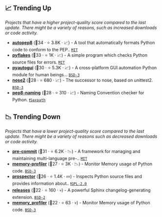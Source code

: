 ## 📈 Trending Up

_Projects that have a higher project-quality score compared to the last update. There might be a variety of reasons, such as increased downloads or code activity._

- <b><a href="https://github.com/hhatto/autopep8">autopep8</a></b> (🥇34 ·  ⭐ 3.8K · 📈) - A tool that automatically formats Python code to conform to the PEP.. <code><a href="http://bit.ly/34MBwT8">MIT</a></code>
- <b><a href="https://github.com/PyCQA/pyflakes">pyflakes</a></b> (🥇33 ·  ⭐ 1K · 📈) - A simple program which checks Python source files for errors. <code><a href="http://bit.ly/34MBwT8">MIT</a></code>
- <b><a href="https://github.com/asweigart/pyautogui">pyautogui</a></b> (🥈30 ·  ⭐ 5.3K · 📈) - A cross-platform GUI automation Python module for human beings... <code><a href="http://bit.ly/3aKzpTv">BSD-3</a></code>
- <b><a href="https://github.com/nose-devs/nose2">nose2</a></b> (🥈28 ·  ⭐ 680 · 📈) - The successor to nose, based on unittest2. <code><a href="http://bit.ly/3aKzpTv">BSD-3</a></code>
- <b><a href="https://github.com/PyCQA/pep8-naming">pep8-naming</a></b> (🥈28 ·  ⭐ 310 · 📈) - Naming Convention checker for Python. <code><a href="https://tldrlegal.com/search?q=Saxpath">❗️Saxpath</a></code>

## 📉 Trending Down

_Projects that have a lower project-quality score compared to the last update. There might be a variety of reasons such as decreased downloads or code activity._

- <b><a href="https://github.com/pre-commit/pre-commit">pre-commit</a></b> (🥇31 ·  ⭐ 6.2K · 📉) - A framework for managing and maintaining multi-language pre-.. <code><a href="http://bit.ly/34MBwT8">MIT</a></code>
- <b><a href="https://github.com/pythonprofilers/memory_profiler">memory-profiler</a></b> (🥈27 ·  ⭐ 3K · 📉) - Monitor Memory usage of Python code. <code><a href="http://bit.ly/3aKzpTv">BSD-3</a></code>
- <b><a href="https://github.com/PyCQA/prospector">prospector</a></b> (🥈26 ·  ⭐ 1.4K · 💤) - Inspects Python source files and provides information about.. <code><a href="http://bit.ly/2KucAZR">❗️GPL-2.0</a></code>
- <b><a href="https://github.com/bitprophet/releases">releases</a></b> (🥉22 ·  ⭐ 160 · 💀) - A powerful Sphinx changelog-generating extension. <code><a href="http://bit.ly/3rqEWVr">BSD-2</a></code> <code><img src="https://www.sphinx-doc.org/en/master/_static/favicon.svg" style="display:inline;" width="13" height="13"></code>
- <b><a href="https://github.com/fabianp/memory_profiler">memory_profiler</a></b> (🥉22 ·  ⭐ 63 · 💀) - Monitor Memory usage of Python code. <code><a href="http://bit.ly/3aKzpTv">BSD-3</a></code>

